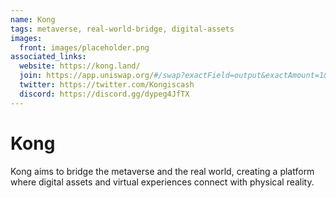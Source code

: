 ```yaml
---
name: Kong
tags: metaverse, real-world-bridge, digital-assets
images:
  front: images/placeholder.png
associated_links:
  website: https://kong.land/
  join: https://app.uniswap.org/#/swap?exactField=output&exactAmount=1&outputCurrency=0x77F0cc420dEa0aE726Db6Bef1460A4B69176A8Ea&chain=mainnet
  twitter: https://twitter.com/Kongiscash
  discord: https://discord.gg/dypeg4JfTX
---
```


# Kong

Kong aims to bridge the metaverse and the real world, creating a platform where digital assets and virtual experiences connect with physical reality.